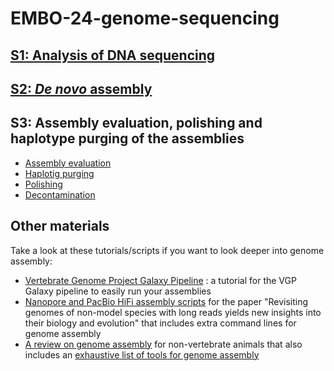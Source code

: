 # EMBO-24-genome-sequencing

## [S1: Analysis of DNA sequencing](https://github.com/nadegeguiglielmoni/EMBO-24-genome-sequencing/blob/main/S1_analysis_dna_sequencing.md)
## [S2: *De novo* assembly](https://github.com/nadegeguiglielmoni/EMBO-24-genome-sequencing/blob/main/S2_de_novo_assembly.md)
## S3: Assembly evaluation, polishing and haplotype purging of the assemblies
* [Assembly evaluation](https://github.com/nadegeguiglielmoni/EMBO-24-genome-sequencing/blob/main/S3_assembly_evaluation.md)
* [Haplotig purging](https://github.com/nadegeguiglielmoni/EMBO-24-genome-sequencing/blob/main/S3_haplotig_purging.md)
* [Polishing](https://github.com/nadegeguiglielmoni/EMBO-24-genome-sequencing/blob/main/S3_polishing.md)
* [Decontamination](https://github.com/nadegeguiglielmoni/EMBO-24-genome-sequencing/blob/main/S3_decontamination.md)

## Other materials

Take a look at these tutorials/scripts if you want to look deeper into genome assembly:
* [Vertebrate Genome Project Galaxy Pipeline](https://training.galaxyproject.org/training-material/topics/assembly/tutorials/vgp_genome_assembly/tutorial.html) : a tutorial for the VGP Galaxy pipeline to easily run your assemblies
* [Nanopore and PacBio HiFi assembly scripts](https://github.com/worm-lab/Revisiting_genomes) for the paper "Revisiting genomes of non-model species with long reads yields new insights into their biology and evolution" that includes extra command lines for genome assembly
* [A review on genome assembly](https://peercommunityjournal.org/articles/10.24072/pcjournal.128/) for non-vertebrate animals that also includes an [exhaustive list of tools for genome assembly](https://github.com/nadegeguiglielmoni/genome_assembly_tools)
